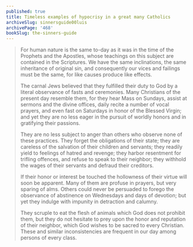 ```yaml
---
published: true
title: Timeless examples of hypocrisy in a great many Catholics
archiveSlug: sinnersguide00luis
archivePage: '468'
bookSlug: the-sinners-guide
---
```


> For human nature is the same to-day as it was in the time of the Prophets and the Apostles, whose teachings on this subject are contained in the Scriptures. We have the same inclinations, the same inheritance of original sin, and consequently our vices and failings must be the same, for like causes produce like effects.
> 
> The carnal Jews believed that they fulfilled their duty to God by a literal observance of fasts and ceremonies. Many Christians of the present day resemble them, for they hear Mass on Sundays, assist at sermons and the divine offices, daily recite a number of vocal prayers, and even fast on Saturdays in honor of the Blessed Virgin; and yet they are no less eager in the pursuit of worldly honors and in gratifying their passions.
> 
> They are no less subject to anger than others who observe none of these practices. They forget the obligations of their state; they are careless of the salvation of their children and servants; they readily yield to feelings of hatred and revenge; they harbor resentment for trifling offences, and refuse to speak to their neighbor; they withhold the wages of their servants and defraud their creditors.
> 
> If their honor or interest be touched the hollowness of their virtue will soon be apparent. Many of them are profuse in prayers, but very sparing of alms. Others could never be persuaded to forego the observance of abstinence on Wednesdays and days of devotion; but yet they indulge with impunity in detraction and calumny.
> 
> They scruple to eat the flesh of animals which God does not prohibit them, but they do not hesitate to prey upon the honor and reputation of their neighbor, which God wishes to be sacred to every Christian. These and similar inconsistencies are frequent in our day among persons of every class.

